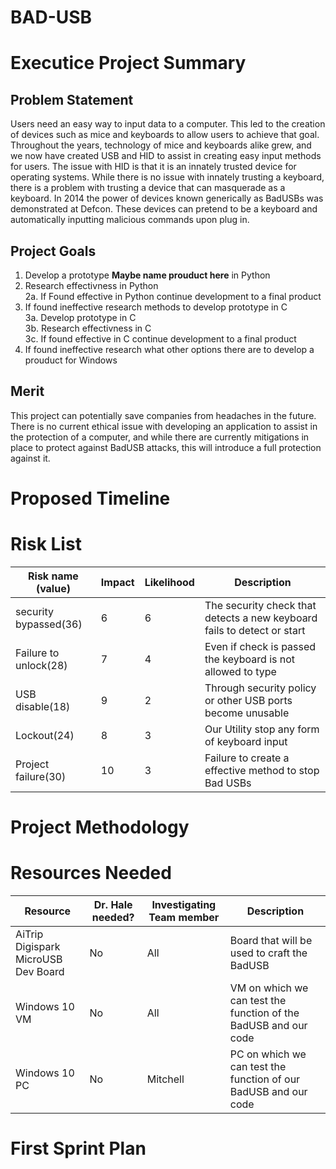 # BAD-USB

# Executice Project Summary
## Problem Statement
Users need an easy way to input data to a computer. This led to the creation of devices such as mice and keyboards to allow users to achieve that goal. Throughout the years, technology of mice and keyboards alike grew, and we now have created USB and HID to assist in creating easy input methods for users.
The issue with HID is that it is an innately trusted device for operating systems. While there is no issue with innately trusting a keyboard, there is a problem with trusting a device that can masquerade as a keyboard. In 2014 the power of devices known generically as BadUSBs was demonstrated at Defcon. These devices can pretend to be a keyboard and automatically inputting malicious commands upon plug in. 

## Project Goals 
1. Develop a prototype **Maybe name prouduct here** in Python
2. Research effectivness in Python \
2a. If Found effective in Python continue development to a final product 
3. If found ineffective research methods to develop prototype in C \
3a. Develop prototype in C \
3b. Research effectivness in C \
3c. If found effective in C continue development to a final product
4. If found ineffective research what other options there are to develop a prouduct for Windows
## Merit
This project can potentially save companies from headaches in the future. There is no current ethical issue with developing an application to assist in the protection of a computer, and while there are currently mitigations in place to protect against BadUSB attacks, this will introduce a full protection against it. 

# Proposed Timeline

# Risk List

|Risk name (value)  | Impact     | Likelihood | Description |
|-------------------|------------|------------|-------------|
|security bypassed(36) | 6 | 6 | The security check that detects a new keyboard fails to detect or start  |
|Failure to unlock(28) | 7 | 4 | Even if check is passed the keyboard is not allowed to type  |
|USB disable(18) | 9 | 2 | Through security policy or other USB ports become unusable |
|Lockout(24) | 8 | 3 | Our Utility stop any form of keyboard input  |
|Project failure(30) | 10 | 3 | Failure to create a effective method to stop Bad USBs  |

# Project Methodology

# Resources Needed

|Resource  | Dr. Hale needed? | Investigating Team member | Description |
|-------------------|---------|---------------------------|-------------|
|AiTrip Digispark MicroUSB Dev Board | No | All | Board that will be used to craft the BadUSB|
|Windows 10 VM | No | All | VM on which we can test the function of the BadUSB and our code|
|Windows 10 PC| No | Mitchell | PC on which we can test the function of our BadUSB and our code|

# First Sprint Plan

